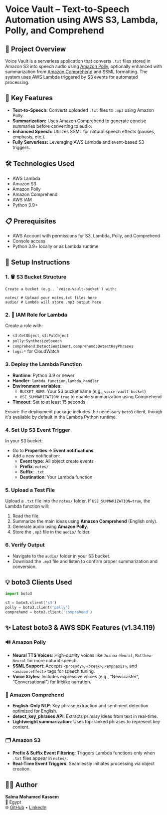# Voice Vault – Text-to-Speech Automation using AWS S3, Lambda, Polly, and Comprehend

## 📘 Project Overview

Voice Vault is a serverless application that converts `.txt` files stored in Amazon S3 into speech audio using [Amazon Polly](https://aws.amazon.com/polly/), optionally enhanced with summarization from [Amazon Comprehend](https://aws.amazon.com/comprehend/) and SSML formatting. The system uses AWS Lambda triggered by S3 events for automated processing.



## 🚀 Key Features

- **Text-to-Speech:** Converts uploaded `.txt` files to `.mp3` using Amazon Polly.
- **Summarization:** Uses Amazon Comprehend to generate concise summaries before converting to audio.
- **Enhanced Speech:** Utilizes SSML for natural speech effects (pauses, emphasis, etc.).
- **Fully Serverless:** Leveraging AWS Lambda and event-based S3 triggers.


## 🛠️ Technologies Used

- AWS Lambda
- Amazon S3
- Amazon Polly
- Amazon Comprehend
- AWS IAM
- Python 3.9+



## 📋 Prerequisites

- AWS Account with permissions for S3, Lambda, Polly, and Comprehend
- Console access
- Python 3.9+ locally or as Lambda runtime



## 🧰 Setup Instructions

### 1. 🪣 S3 Bucket Structure
```
Create a bucket (e.g., `voice-vault-bucket`) with: 

notes/ # Upload your notes.txt files here
audio/ # Lambda will store .mp3 output here
```


### 2. 🔐 IAM Role for Lambda

Create a role with:

- `s3:GetObject`, `s3:PutObject`
- `polly:SynthesizeSpeech`
- `comprehend:DetectSentiment`, `comprehend:DetectKeyPhrases`
- `logs:*` for CloudWatch



### 3. Deploy the Lambda Function

- **Runtime**: Python 3.9 or newer
- **Handler**: `lambda_function.lambda_handler`
- **Environment variables**:
  - `BUCKET_NAME`: Your S3 bucket name (e.g., `voice-vault-bucket`)
  - `USE_SUMMARIZATION`: `true` to enable summarization using Comprehend
- **Timeout**: Set to at least 15 seconds

Ensure the deployment package includes the necessary `boto3` client, though it's available by default in the Lambda Python runtime.



### 4. Set Up S3 Event Trigger

In your S3 bucket:

- Go to **Properties → Event notifications**
- Add a new notification:
  - **Event type**: All object create events
  - **Prefix**: `notes/`
  - **Suffix**: `.txt`
  - **Destination**: Your Lambda function



### 5. Upload a Test File

Upload a `.txt` file into the `notes/` folder. If `USE_SUMMARIZATION=true`, the Lambda function will:

1. Read the file.
2. Summarize the main ideas using **Amazon Comprehend** (English only).
3. Generate audio using **Amazon Polly**.
4. Store the `.mp3` file in the `audio/` folder.


### 6. Verify Output

- Navigate to the `audio/` folder in your S3 bucket.
- Download the `.mp3` file and listen to confirm proper summarization and conversion.



## 💡 boto3 Clients Used

```python
import boto3

s3 = boto3.client('s3')
polly = boto3.client('polly')
comprehend = boto3.client('comprehend')
```
## ✨ Latest boto3 & AWS SDK Features (v1.34.119)

### 🔊 Amazon Polly

- **Neural TTS Voices**: High-quality voices like `Joanna-Neural`, `Matthew-Neural` for more natural speech.
- **SSML Support**: Accepts `<prosody>`, `<break>`, `<emphasis>`, and `<amazon:effect>` tags for speech tuning.
- **Voice Styles**: Includes expressive voices (e.g., “Newscaster”, “Conversational”) for lifelike narration.  


### 🧠 Amazon Comprehend

- **English-Only NLP**: Key phrase extraction and sentiment detection optimized for English.
- **detect_key_phrases API**: Extracts primary ideas from text in real-time.
- **Lightweight summarization**: Uses top-ranked phrases to represent key content.  


### 🗂️ Amazon S3

- **Prefix & Suffix Event Filtering**: Triggers Lambda functions only when `.txt` files appear in `notes/`.
- **Real-Time Event Triggers**: Seamlessly initiates processing via object creation.  

## 👩‍💻 Author

**Salma Mohamed Kassem**  
📍 Egypt  
🌐 [GitHub](https://github.com/Salma22C) • [LinkedIn](https://linkedin.com/in/salma-mohamed-kassem)
